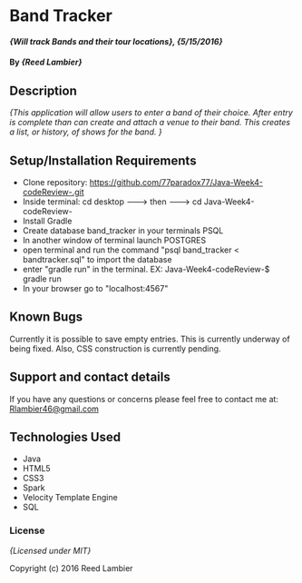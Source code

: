 # Band Tracker

#### _{Will track Bands and their tour locations}, {5/15/2016}_

#### By _**{Reed Lambier}**_

## Description

_{This application will allow users to enter a band of their choice. After entry is complete than can create and attach a venue to their band. This creates a list, or history, of shows for the band.  }_

## Setup/Installation Requirements

* Clone repository: https://github.com/77paradox77/Java-Week4-codeReview-.git
* Inside terminal: cd desktop  --->   then --->   cd Java-Week4-codeReview-
* Install Gradle
* Create database band_tracker in your terminals PSQL
* In another window of terminal launch POSTGRES
* open terminal and run the command "psql band_tracker < bandtracker.sql" to import the database
* enter "gradle run" in the terminal. EX: Java-Week4-codeReview-$ gradle run
* In your browser go to "localhost:4567"


## Known Bugs

Currently it is possible to save empty entries. This is currently underway of being fixed. Also, CSS construction is currently pending.

## Support and contact details

If you have any questions or concerns please feel free to contact me at: Rlambier46@gmail.com

## Technologies Used

* Java
* HTML5
* CSS3
* Spark
* Velocity Template Engine
* SQL

### License

*{Licensed under MIT}*

Copyright (c) 2016 Reed Lambier 
